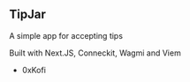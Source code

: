 ## TipJar

A simple app for accepting tips

Built with Next.JS, Conneckit, Wagmi and Viem

- 0xKofi
